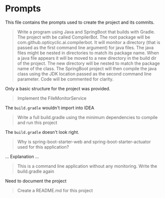 # Prompts

This file contains the prompts used to create the project and its commits.

> Write a program using Java and SpringBoot that builds with Gradle. The project with be called CompilerBot. The root package will be com.github.opticyclic.ai.compilerbot. It will monitor a directory (that is passed as the first command line argument) for java files. The java files might be nested in directories to match its package name. When a java file appears it will be moved to a new directory in the build dir of the project. The new directory will be nested to match the package name of the class. The SpringBoot project will then compile the java class using the JDK location passed as the second command line parameter. Code will be commented for clarity.

Only a basic structure for the project was provided.

> Implement the FileMonitorService 

The `build.gradle` wouldn't import into IDEA

> Write a full build.gradle using the minimum dependencies to compile and run this project

The `build.gradle` doesn't look right.

> Why is spring-boot-starter-web and spring-boot-starter-actuator used for this application?

... Explanation ...

> This is a command line application without any monitoring. Write the build.gradle again

Need to document the project

> Create a README.md for this project
